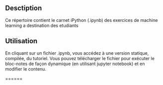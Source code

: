 ## Desctiption

Ce répertoire contient le carnet iPython (.ipynb) des exercices de machine learning a destination des etudiants

## Utilisation

En cliquant sur un fichier .ipynb, vous accédez à une version statique, compilée, du tutoriel. Vous pouvez télécharger le fichier pour exécuter le bloc-notes de façon dynamique (en utilisant jupyter notebook) et en modifier le contenu. 

======
